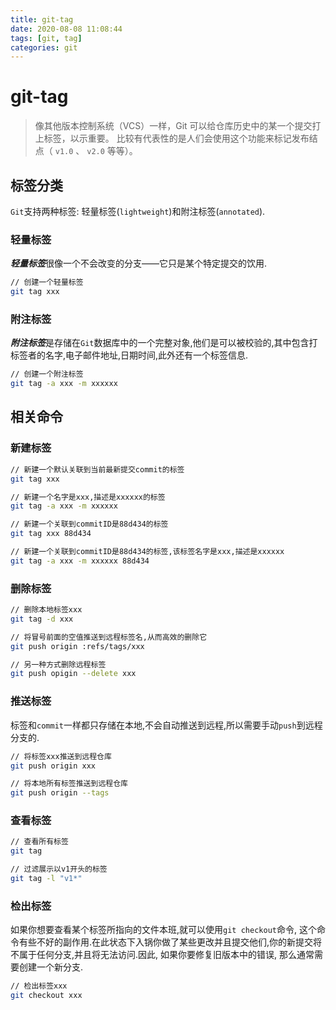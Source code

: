 ```yaml
---
title: git-tag
date: 2020-08-08 11:08:44
tags: [git, tag]
categories: git
---
```


# git-tag

> 像其他版本控制系统（VCS）一样，Git 可以给仓库历史中的某一个提交打上标签，以示重要。 比较有代表性的是人们会使用这个功能来标记发布结点（ `v1.0` 、 `v2.0` 等等）。

## 标签分类

`Git`支持两种标签: 轻量标签(`lightweight`)和附注标签(`annotated`).

### 轻量标签

***轻量标签***很像一个不会改变的分支——它只是某个特定提交的饮用.

```bash
// 创建一个轻量标签
git tag xxx					
```

### 附注标签

***附注标签***是存储在`Git`数据库中的一个完整对象,他们是可以被校验的,其中包含打标签者的名字,电子邮件地址,日期时间,此外还有一个标签信息.

```bash
// 创建一个附注标签
git tag -a xxx -m xxxxxx		
```



## 相关命令

### 新建标签

```bash
// 新建一个默认关联到当前最新提交commit的标签
git tag xxx		

// 新建一个名字是xxx,描述是xxxxxx的标签
git tag -a xxx -m xxxxxx	

// 新建一个关联到commitID是88d434的标签
git tag xxx 88d434	

// 新建一个关联到commitID是88d434的标签,该标签名字是xxx,描述是xxxxxx
git tag -a xxx -m xxxxxx 88d434	 
```

### 删除标签

```bash
// 删除本地标签xxx
git tag -d xxx

// 将冒号前面的空值推送到远程标签名,从而高效的删除它
git push origin :refs/tags/xxx 			

// 另一种方式删除远程标签
git push opigin --delete xxx				
```

### 推送标签

标签和`commit`一样都只存储在本地,不会自动推送到远程,所以需要手动`push`到远程分支的.

```bash
// 将标签xxx推送到远程仓库
git push origin xxx		

// 将本地所有标签推送到远程仓库
git push origin --tags		
```

### 查看标签

```bash
// 查看所有标签
git tag			

// 过滤展示以v1开头的标签
git tag -l "v1*"					
```

### 检出标签

如果你想要查看某个标签所指向的文件本班,就可以使用`git checkout`命令, 这个命令有些不好的副作用.在此状态下入锅你做了某些更改并且提交他们,你的新提交将不属于任何分支,并且将无法访问.因此, 如果你要修复旧版本中的错误, 那么通常需要创建一个新分支.

```bash
// 检出标签xxx
git checkout xxx					
```

<!-- more -->
